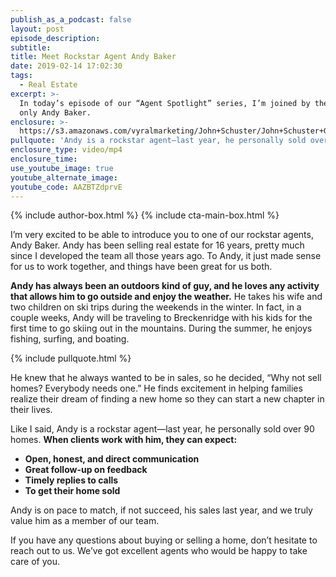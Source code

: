 ```yaml
---
publish_as_a_podcast: false
layout: post
episode_description:
subtitle:
title: Meet Rockstar Agent Andy Baker
date: 2019-02-14 17:02:30
tags:
  - Real Estate
excerpt: >-
  In today’s episode of our “Agent Spotlight” series, I’m joined by the one and
  only Andy Baker.
enclosure: >-
  https://s3.amazonaws.com/vyralmarketing/John+Schuster/John+Schuster+Group-+Meet+Rockstar+Agent+Andy+Baker.mp4
pullquote: 'Andy is a rockstar agent—last year, he personally sold over 90 homes.'
enclosure_type: video/mp4
enclosure_time:
use_youtube_image: true
youtube_alternate_image:
youtube_code: AAZBTZdprvE
---
```


{% include author-box.html %}
{% include cta-main-box.html %}

I’m very excited to be able to introduce you to one of our rockstar agents, Andy Baker. Andy has been selling real estate for 16 years, pretty much since I developed the team all those years ago. To Andy, it just made sense for us to work together, and things have been great for us both.&nbsp;

**Andy has always been an outdoors kind of guy, and he loves any activity that allows him to go outside and enjoy the weather.** He takes his wife and two children on ski trips during the weekends in the winter. In fact, in a couple weeks, Andy will be traveling to Breckenridge with his kids for the first time to go skiing out in the mountains. During the summer, he enjoys fishing, surfing, and boating.

{% include pullquote.html %}

He knew that he always wanted to be in sales, so he decided, “Why not sell homes? Everybody needs one.” He finds excitement in helping families realize their dream of finding a new home so they can start a new chapter in their lives.

Like I said, Andy is a rockstar agent—last year, he personally sold over 90 homes. **When clients work with him, they can expect:**

* **Open, honest, and direct communication**
* **Great follow-up on feedback**
* **Timely replies to calls**
* **To get their home sold**

Andy is on pace to match, if not succeed, his sales last year, and we truly value him as a member of our team.

If you have any questions about buying or selling a home, don’t hesitate to reach out to us. We’ve got excellent agents who would be happy to take care of you.